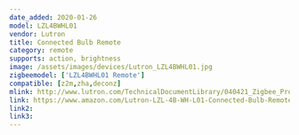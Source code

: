 ```yaml
---
date_added: 2020-01-26
model: LZL4BWHL01
vendor: Lutron
title: Connected Bulb Remote
category: remote
supports: action, brightness
image: /assets/images/devices/Lutron_LZL4BWHL01.jpg
zigbeemodel: ['LZL4BWHL01 Remote']
compatible: [z2m,zha,deconz]
mlink: http://www.lutron.com/TechnicalDocumentLibrary/040421_Zigbee_Programming_Guide.pdf
link: https://www.amazon.com/Lutron-LZL-4B-WH-L01-Connected-Bulb-Remote/dp/B014STZASK
link2: 
link3: 
---
```


